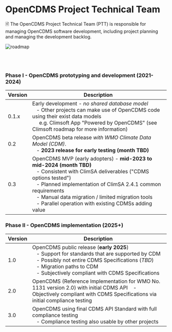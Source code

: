 # OpenCDMS Project Technical Team
🗎 The OpenCDMS Project Technical Team (PTT) is responsible for managing OpenCDMS software development, including project planning and managing the development backlog.

![roadmap](https://raw.githubusercontent.com/opencdms/project-technical-team/main/2021_current_roadmap.png)

<br/><br/>

### Phase I - OpenCDMS prototyping and development (2021-2024)

| Version | Description |
|---------|-------------|
| 0.1.x   | Early development - *no shared database model* <br/> &nbsp;&nbsp; - Other projects can make use of OpenCDMS code using their exist data models <br/> &nbsp; &nbsp; &nbsp;e.g. Climsoft App "Powered by OpenCDMS" (see Climsoft roadmap for more information)|
| 0.2     | OpenCDMS beta release *with WMO Climate Data Model (CDM)*. <br/>&nbsp;&nbsp; - **2023 release for early testing (month TBD)**|
| 0.3     | OpenCDMS MVP (early adopters) - **mid-2023 to mid-2024 (month TBD)** <br/> &nbsp;&nbsp; - Consistent with ClimSA deliverables ("CDMS options tested") <br/> &nbsp;&nbsp; - Planned implementation of ClimSA 2.4.1 common requirements <br/> &nbsp;&nbsp; - Manual data migration / limited migration tools <br/> &nbsp;&nbsp; - Parallel operation with existing CDMSs adding value|

### Phase II - OpenCDMS implementation (2025+)

| Version | Description |
|---------|-------------|
| 1.0     | OpenCDMS public release (**early 2025**) <br/> &nbsp;&nbsp; - Support for standards that are supported by CDM <br/> &nbsp;&nbsp; - Possibly not entire CDMS Specifications (*TBD*) <br/> &nbsp;&nbsp; - Migration paths to CDM <br/> &nbsp;&nbsp; - Subjectively compliant with CDMS Specifications|
| 2.0     | OpenCDMS (Reference Implementation for WMO No. 1131 version 2.0) with initial CDMS API &nbsp;&nbsp; - Objectively compliant with CDMS Specifications via initial compliance testing|
| 3.0     | OpenCDMS using final CDMS API Standard with full compliance testing <br/> &nbsp;&nbsp; - Compliance testing also usable by other projects|
